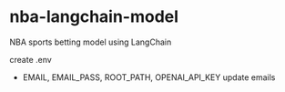 # nba-langchain-model
NBA sports betting model using LangChain

create .env
- EMAIL, EMAIL_PASS, ROOT_PATH, OPENAI_API_KEY
update emails
